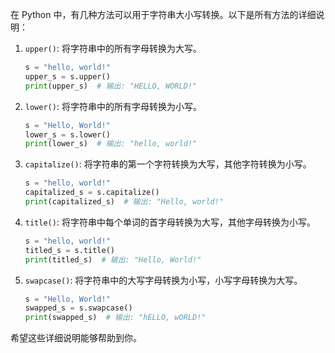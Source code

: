 在 Python 中，有几种方法可以用于字符串大小写转换。以下是所有方法的详细说明：

1. `upper()`: 将字符串中的所有字母转换为大写。
   ```python
   s = "hello, world!"
   upper_s = s.upper()
   print(upper_s)  # 输出: "HELLO, WORLD!"
   ```

2. `lower()`: 将字符串中的所有字母转换为小写。
   ```python
   s = "Hello, World!"
   lower_s = s.lower()
   print(lower_s)  # 输出: "hello, world!"
   ```

3. `capitalize()`: 将字符串的第一个字符转换为大写，其他字符转换为小写。
   ```python
   s = "hello, world!"
   capitalized_s = s.capitalize()
   print(capitalized_s)  # 输出: "Hello, world!"
   ```

4. `title()`: 将字符串中每个单词的首字母转换为大写，其他字母转换为小写。
   ```python
   s = "hello, world!"
   titled_s = s.title()
   print(titled_s)  # 输出: "Hello, World!"
   ```

5. `swapcase()`: 将字符串中的大写字母转换为小写，小写字母转换为大写。
   ```python
   s = "Hello, World!"
   swapped_s = s.swapcase()
   print(swapped_s)  # 输出: "hELLO, wORLD!"
   ```

希望这些详细说明能够帮助到你。